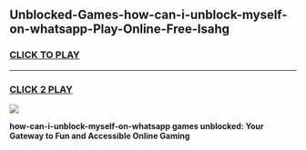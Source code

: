 
## Unblocked-Games-how-can-i-unblock-myself-on-whatsapp-Play-Online-Free-lsahg
<h3>
<a href="https://premium76.site?title=how-can-i-unblock-myself-on-whatsapp&ref=26A">CLICK TO PLAY</a></h3>
<hr>

<h3>
<a href="https://premium76.site?title=how-can-i-unblock-myself-on-whatsapp&ref=26A">CLICK 2 PLAY</a>
  
</h3>

<a href="https://premium76.site?title=how-can-i-unblock-myself-on-whatsapp&ref=26A"><img src="https://clearcache.store/games.png"></a>


**how-can-i-unblock-myself-on-whatsapp games unblocked: Your Gateway to Fun and Accessible Online Gaming**
